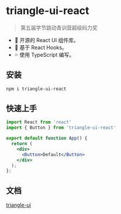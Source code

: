 # triangle-ui-react

> 第五届字节跳动青训营超级码力奖

- 🎊 开源的 React UI 组件库。
- 🎢 基于 React Hooks。
- 💦 使用 TypeScript 编写。

## 安装

```bash
npm i triangle-ui-react
```

## 快速上手

```jsx
import React from 'react'
import { Button } from 'triangle-ui-react'

export default function App() {
  return (
    <div>
      <Button>Default</Button>
    </div>
  );
};
```

## 文档

[triangle-ui](https://triangle-ui.netlify.app/)
